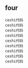 ## four

    ceshi代码
    ceshi代码
    ceshi代码
    ceshi代码
    ceshi代码
    ceshi代码
    ceshi代码
    ceshi代码
    ceshi代码